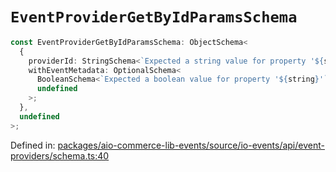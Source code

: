 # `EventProviderGetByIdParamsSchema`

```ts
const EventProviderGetByIdParamsSchema: ObjectSchema<
  {
    providerId: StringSchema<`Expected a string value for property '${string}'`>;
    withEventMetadata: OptionalSchema<
      BooleanSchema<`Expected a boolean value for property '${string}'`>,
      undefined
    >;
  },
  undefined
>;
```

Defined in: [packages/aio-commerce-lib-events/source/io-events/api/event-providers/schema.ts:40](https://github.com/adobe/aio-commerce-sdk/blob/db09d0de34ee085849efca6e0213ea525d0165dc/packages/aio-commerce-lib-events/source/io-events/api/event-providers/schema.ts#L40)
